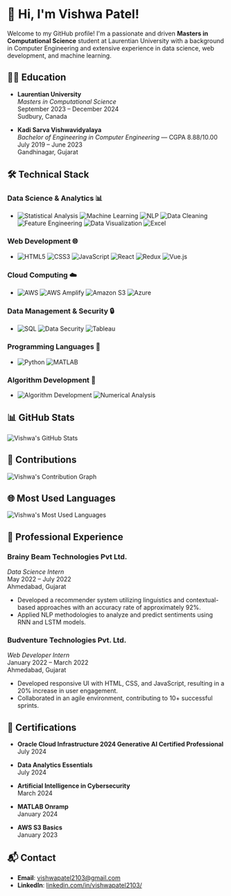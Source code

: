 # 👋 Hi, I'm Vishwa Patel!

Welcome to my GitHub profile! I'm a passionate and driven **Masters in Computational Science** student at Laurentian University with a background in Computer Engineering and extensive experience in data science, web development, and machine learning.

## 🧑‍🎓 Education

- **Laurentian University**  
  *Masters in Computational Science*  
  September 2023 – December 2024  
  Sudbury, Canada

- **Kadi Sarva Vishwavidyalaya**  
  *Bachelor of Engineering in Computer Engineering* — CGPA 8.88/10.00  
  July 2019 – June 2023  
  Gandhinagar, Gujarat

## 🛠️ Technical Stack

### **Data Science & Analytics** 📊
- ![Statistical Analysis](https://img.shields.io/badge/-Statistical%20Analysis-blue) ![Machine Learning](https://img.shields.io/badge/-Machine%20Learning-yellow) ![NLP](https://img.shields.io/badge/-NLP-green) ![Data Cleaning](https://img.shields.io/badge/-Data%20Cleaning-orange) ![Feature Engineering](https://img.shields.io/badge/-Feature%20Engineering-red) ![Data Visualization](https://img.shields.io/badge/-Data%20Visualization-purple) ![Excel](https://img.shields.io/badge/-Excel-lightgrey)

### **Web Development** 🌐
- ![HTML5](https://img.shields.io/badge/-HTML5-ff5722) ![CSS3](https://img.shields.io/badge/-CSS3-1572B6) ![JavaScript](https://img.shields.io/badge/-JavaScript-F7DF1C) ![React](https://img.shields.io/badge/-React-61DAFB) ![Redux](https://img.shields.io/badge/-Redux-764ABC) ![Vue.js](https://img.shields.io/badge/-Vue.js-42b883)

### **Cloud Computing** ☁️
- ![AWS](https://img.shields.io/badge/-AWS-232F3E) ![AWS Amplify](https://img.shields.io/badge/-AWS%20Amplify-00A1E0) ![Amazon S3](https://img.shields.io/badge/-Amazon%20S3-569A31) ![Azure](https://img.shields.io/badge/-Microsoft%20Azure-0078D4)

### **Data Management & Security** 🔒
- ![SQL](https://img.shields.io/badge/-SQL-003B57) ![Data Security](https://img.shields.io/badge/-Data%20Security-FF6F61) ![Tableau](https://img.shields.io/badge/-Tableau-E97627)

### **Programming Languages** 🐍
- ![Python](https://img.shields.io/badge/-Python-3776AB) ![MATLAB](https://img.shields.io/badge/-MATLAB-FC4F4F)

### **Algorithm Development** 🧠
- ![Algorithm Development](https://img.shields.io/badge/-Algorithm%20Development-0084FF) ![Numerical Analysis](https://img.shields.io/badge/-Numerical%20Analysis-2D72D9)

## 📊 GitHub Stats

![Vishwa's GitHub Stats](https://github-readme-stats.vercel.app/api?username=Vishwa-patel21&show_icons=true&hide_title=false&hide=prs&count_private=true&include_all_commits=true&hide_border=true&theme=radical)

## 📅 Contributions

![Vishwa's Contribution Graph](https://github-readme-streak-stats.herokuapp.com/?user=Vishwa-patel21&hide_border=true&theme=radical)

## 🌐 Most Used Languages

![Vishwa's Most Used Languages](https://github-readme-stats.vercel.app/api/top-langs/?username=Vishwa-patel21&hide_title=false&hide=html&layout=compact&theme=radical)


## 💼 Professional Experience

### **Brainy Beam Technologies Pvt Ltd.**
*Data Science Intern*  
May 2022 – July 2022  
Ahmedabad, Gujarat

- Developed a recommender system utilizing linguistics and contextual-based approaches with an accuracy rate of approximately 92%.
- Applied NLP methodologies to analyze and predict sentiments using RNN and LSTM models.

### **Budventure Technologies Pvt. Ltd.**
*Web Developer Intern*  
January 2022 – March 2022  
Ahmedabad, Gujarat

- Developed responsive UI with HTML, CSS, and JavaScript, resulting in a 20% increase in user engagement.
- Collaborated in an agile environment, contributing to 10+ successful sprints.

## 📜 Certifications

- **Oracle Cloud Infrastructure 2024 Generative AI Certified Professional**  
  July 2024

- **Data Analytics Essentials**  
  July 2024

- **Artificial Intelligence in Cybersecurity**  
  March 2024

- **MATLAB Onramp**  
  January 2024

- **AWS S3 Basics**  
  January 2023

## 📬 Contact

- **Email**: [vishwapatel2103@gmail.com](mailto:vishwapatel2103@gmail.com)
- **LinkedIn**: [linkedin.com/in/vishwapatel2103/](https://linkedin.com/in/vishwapatel2103)


